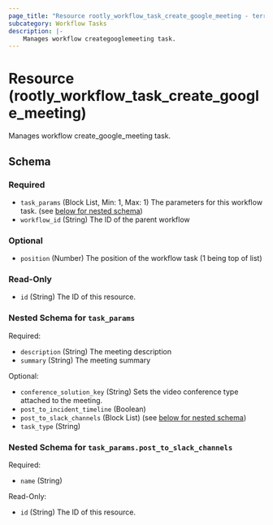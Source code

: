 ```yaml
---
page_title: "Resource rootly_workflow_task_create_google_meeting - terraform-provider-rootly"
subcategory: Workflow Tasks
description: |-
    Manages workflow creategooglemeeting task.
---
```


# Resource (rootly_workflow_task_create_google_meeting)

Manages workflow create_google_meeting task.

<!-- schema generated by tfplugindocs -->
## Schema

### Required

- `task_params` (Block List, Min: 1, Max: 1) The parameters for this workflow task. (see [below for nested schema](#nestedblock--task_params))
- `workflow_id` (String) The ID of the parent workflow

### Optional

- `position` (Number) The position of the workflow task (1 being top of list)

### Read-Only

- `id` (String) The ID of this resource.

<a id="nestedblock--task_params"></a>
### Nested Schema for `task_params`

Required:

- `description` (String) The meeting description
- `summary` (String) The meeting summary

Optional:

- `conference_solution_key` (String) Sets the video conference type attached to the meeting.
- `post_to_incident_timeline` (Boolean)
- `post_to_slack_channels` (Block List) (see [below for nested schema](#nestedblock--task_params--post_to_slack_channels))
- `task_type` (String)

<a id="nestedblock--task_params--post_to_slack_channels"></a>
### Nested Schema for `task_params.post_to_slack_channels`

Required:

- `name` (String)

Read-Only:

- `id` (String) The ID of this resource.

